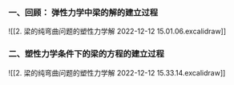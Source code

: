 ### 一、回顾： 弹性力学中梁的解的建立过程

![[2.  梁的纯弯曲问题的塑性力学解 2022-12-12 15.01.06.excalidraw]]

### 二、塑性力学条件下的梁的方程的建立过程

![[2.  梁的纯弯曲问题的塑性力学解 2022-12-12 15.33.14.excalidraw]]